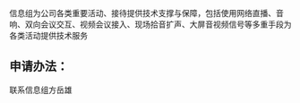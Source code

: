 信息组为公司各类重要活动、接待提供技术支撑与保障，包括使用网络直播、音响、双向会议交互、视频会议接入、现场拾音扩声、大屏音视频信号等多重手段为各类活动提供技术服务

## 申请办法：
联系信息组方岳雄